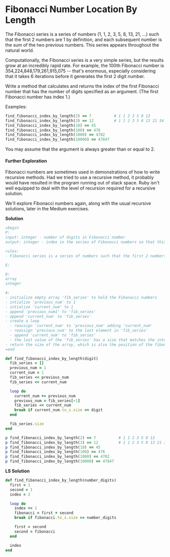 # Fibonacci Number Location By Length

The Fibonacci series is a series of numbers (1, 1, 2, 3, 5, 8, 13, 21, ...) such that the first 2 numbers are 1 by definition, and each subsequent number is the sum of the two previous numbers. This series appears throughout the natural world.

Computationally, the Fibonacci series is a very simple series, but the results grow at an incredibly rapid rate. For example, the 100th Fibonacci number is 354,224,848,179,261,915,075 -- that's enormous, especially considering that it takes 6 iterations before it generates the first 2 digit number.

Write a method that calculates and returns the index of the first Fibonacci number that has the number of digits specified as an argument. (The first Fibonacci number has index 1.)

Examples:

```ruby
find_fibonacci_index_by_length(2) == 7          # 1 1 2 3 5 8 13
find_fibonacci_index_by_length(3) == 12         # 1 1 2 3 5 8 13 21 34 55 89 144
find_fibonacci_index_by_length(10) == 45
find_fibonacci_index_by_length(100) == 476
find_fibonacci_index_by_length(1000) == 4782
find_fibonacci_index_by_length(10000) == 47847
```

You may assume that the argument is always greater than or equal to 2.

#### Further Exploration

Fibonacci numbers are sometimes used in demonstrations of how to write recursive methods. Had we tried to use a recursive method, it probably would have resulted in the program running out of stack space. Ruby isn't well equipped to deal with the level of recursion required for a recursive solution.

We'll explore Fibonacci numbers again, along with the usual recursive solutions, later in the Medium exercises.

**Solution**

```ruby
=begin
P:
input: integer - number of digits in Fibonacci number
output: integer - index in the series of Fibonacci numbers so that this is the first number whose digits are the same as the input integer

rules:
- Fibonacci series is a series of numbers such that the first 2 numbers are 1, and each subsequenet number is the sum of the previous numbers

E:

D:
array
integer

A:
- initialize empty array 'fib_series' to hold the Fibonacci numbers
- intialize 'previous_num' to 1
- intialize 'current_num' to 1
- append 'previous_num1' to 'fib_series'
- append 'current_num' to 'fib_series'
- create a loop
  - reassign 'current_num' to 'previous_num' adding 'current_num'
  - reassign 'previous_num' to the last element in 'fib_series'
  - append 'current_num' to 'fib_series'
  - the last value of the 'fib_series' has a size that matches the integer argument when converted to string
- return the size of the array, which is also the position of the fibonacci number
=end

def find_fibonacci_index_by_length(digit)
  fib_series = []
  previous_num = 1
  current_num = 1
  fib_series << previous_num
  fib_series << current_num

  loop do
    current_num += previous_num
    previous_num = fib_series[-1]
    fib_series << current_num
    break if current_num.to_s.size == digit
  end

  fib_series.size
end

p find_fibonacci_index_by_length(2) == 7          # 1 1 2 3 5 8 13
p find_fibonacci_index_by_length(3) == 12         # 1 1 2 3 5 8 13 21 34 55 89 144
p find_fibonacci_index_by_length(10) == 45
p find_fibonacci_index_by_length(100) == 476
p find_fibonacci_index_by_length(1000) == 4782
p find_fibonacci_index_by_length(10000) == 47847
```

**LS Solution**

```ruby
def find_fibonacci_index_by_length(number_digits)
  first = 1
  second = 1
  index = 2

  loop do
    index += 1
    fibonacci = first + second
    break if fibonacci.to_s.size >= number_digits

    first = second
    second = fibonacci
  end

  index
end
```

